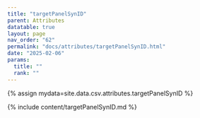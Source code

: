 ```yaml
---
title: "targetPanelSynID"
parent: Attributes
datatable: true
layout: page
nav_order: "62"
permalink: "docs/attributes/targetPanelSynID.html"
date: "2025-02-06"
params:
  title: ""
  rank: ""
---
```

{% assign mydata=site.data.csv.attributes.targetPanelSynID %} 

{% include content/targetPanelSynID.md %}
